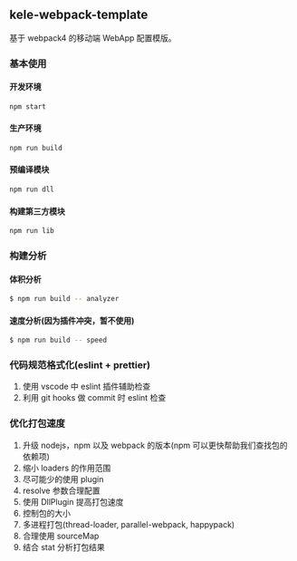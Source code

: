 ## kele-webpack-template

基于 webpack4 的移动端 WebApp 配置模版。

### 基本使用

#### 开发环境

```bash
npm start
```

#### 生产环境

```bash
npm run build
```

#### 预编译模块

```bash
npm run dll
```

#### 构建第三方模块

```bash
npm run lib
```

### 构建分析

#### 体积分析

```bash
$ npm run build -- analyzer
```

#### 速度分析(因为插件冲突，暂不使用)

```bash
$ npm run build -- speed
```

### 代码规范格式化(eslint + prettier)

1. 使用 vscode 中 eslint 插件辅助检查
2. 利用 git hooks 做 commit 时 eslint 检查

### 优化打包速度

1. 升级 nodejs，npm 以及 webpack 的版本(npm 可以更快帮助我们查找包的依赖项)
2. 缩小 loaders 的作用范围
3. 尽可能少的使用 plugin
4. resolve 参数合理配置
5. 使用 DllPlugin 提高打包速度
6. 控制包的大小
7. 多进程打包(thread-loader, parallel-webpack, happypack)
8. 合理使用 sourceMap
9. 结合 stat 分析打包结果
